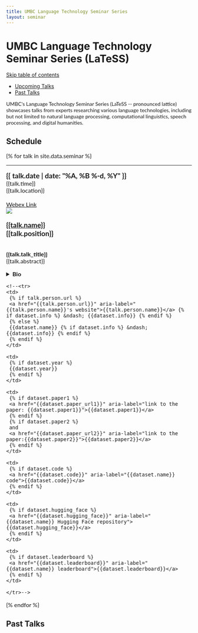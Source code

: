 ```yaml
---
title: UMBC Language Technology Seminar Series
layout: seminar
---
```


<div class="topbar">
<div class="head">
<h1>UMBC Language Technology Seminar Series (LaTeSS)</h1>
</div>
</div>

<!--TOC skip from https://www.aleksandrhovhannisyan.com/blog/jekyll-table-of-contents/-->
<div style="position: relative;">
    <a href="#toc-skipped" class="screen-reader-only" aria-label="skip table of contents">Skip table of contents</a>
</div>



<ul id="navbar">
	<li><a href="#upcoming">Upcoming Talks</a></li>
	<li><a href="#past">Past Talks</a></li>
	<!--<li style="border-right: 1px #CCC solid;"><a href="https://laramartin.net" aria-label="link back to Lara's main site">Back to Home</a></li>
	<li class="dropdown">
		<a class="dropbtn" ><i class="fa fa-caret-down"></i> Datasets</a>
		<div class="dropdown-content">
			{% for link in site.data.nav.data %}
				<a href="{{link.link}}" aria-label="jump to {{link.text}}">{{link.text}}</a>
			{% endfor %}
		</div>
	</li>-->

</ul>

<div id="toc-skipped"></div>



<div class="main">
<div class="intro" style="font-family: Lato, Helvetica, arial, sans-serif;">
<p>
UMBC's Language Technology Seminar Series (LaTeSS -- pronounced lattice) showcases talks from experts researching various language technologies, including but not limited to natural language processing, computational linguistics, speech processing, and digital humanities.
</p>

</div>

<div class="wrapper">


<h2 id="upcoming"> Schedule</h2>
<div id="table-wrapper">
<div id="table-scroll">



<div class="col-md-12 mb-3" style="font-size:16px;font-family: Lato, Helvetica, arial, sans-serif;">
{% for talk in site.data.seminar %}
  <hr/>
	<div class="row paper-block rounded justify-content-center">
		<div class="col-md-2 date-center" >
			<big><b>{{ talk.date | date: "%A, %B %-d, %Y" }}</b></big>
			<br>{{talk.time}}
			<br>{{talk.location}}
			<br><br><a href="{{talk.web}}" class="badge badge-web badge-sm text-decoration-none mb-1">Webex Link</a>
		</div>
		<div class="col-md-2-person mb-3">
			<img class="person-img" src="{{talk.img}}">
		</div>
		<div class="col-md-7 mb-3">
			<br/>
			<big><b> <a href="{{talk.url}}" aria-label="{{talk.name}}'s website">{{talk.name}}</a> <br/> {{talk.position}}</b></big>
			<br/><br/>
			<p> <b>{{talk.talk_title}}</b><br/>
				{{talk.abstract}}
			</p>
			<details><summary><b>Bio</b></summary>
				<small>
					{{talk.bio}}
				</small>
			</details>
			</div>
		</div>

  





	<!--<tr>
	<td>
	 {% if talk.person.url %}
	 <a href="{{talk.person.url}}" aria-label="{{talk.person.name}}'s website">{{talk.person.name}}</a> {% if dataset.info %} &ndash; {{dataset.info}} {% endif %}
	 {% else %}
	 {{dataset.name}} {% if dataset.info %} &ndash; {{dataset.info}} {% endif %}
	 {% endif %}
	</td>
	
	<td>
	 {% if dataset.year %}
	 {{dataset.year}}
	 {% endif %}
	</td>
	
	<td>
	 {% if dataset.paper1 %}
	 <a href="{{dataset.paper_url1}}" aria-label="link to the paper: {{dataset.paper1}}">{{dataset.paper1}}</a>
	 {% endif %}
	 {% if dataset.paper2 %}
	 and
	 <a href="{{dataset.paper_url2}}" aria-label="link to the paper:{{dataset.paper2}}">{{dataset.paper2}}</a>
	 {% endif %}
	</td>
	
	<td>
	 {% if dataset.code %}
	 <a href="{{dataset.code}}" aria-label="{{dataset.name}} code">{{dataset.code}}</a>
	 {% endif %}
	</td>
	
	<td>
	 {% if dataset.hugging_face %}
	 <a href="{{dataset.hugging_face}}" aria-label="{{dataset.name}} Hugging Face repository">{{dataset.hugging_face}}</a>
	 {% endif %}
	</td>
	
	<td>
	 {% if dataset.leaderboard %}
	 <a href="{{dataset.leaderboard}}" aria-label="{{dataset.name}} leaderboard">{{dataset.leaderboard}}</a>
	 {% endif %}
	</td>
	
	</tr>-->
{% endfor %}
</div>


</div>
</div>

<h2 id="past"> Past Talks</h2>

</div>
</div>



